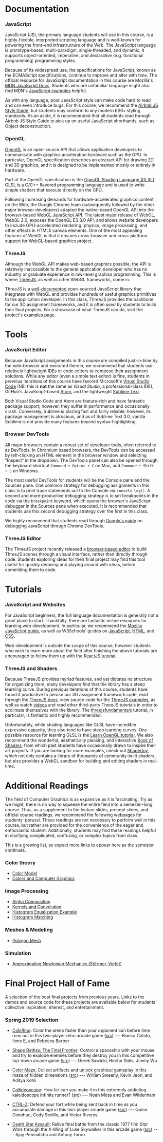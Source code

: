 # Documentation

### JavaScript
JavaScript (JS), the primary language students will use in this course, is a highly-flexible, interpreted scripting language and is well-known for powering the front-end infrastructure of the Web. The JavaScript language is prototype-based, multi-paradigm, single-threaded, and dynamic; it supports object-oriented, imperative, and declarative (e.g. functional programming) programming styles.

Because of its widespread use, the specifications for JavaScript, known as the ECMAScript specifications, continue to improve and alter with time. The official resource for JavaScript documentation in this course are Mozilla's [MDN JavaScript Docs](https://developer.mozilla.org/en-US/docs/Web/JavaScript). Students who are unfamiliar language might also find MDN's [JavaScript examples](https://www.w3schools.com/js/js_examples.asp) helpful.

As with any language, poor JavaScript style can make code hard to read and can even introduce bugs. For this course, we recommend the [Airbnb JS Style Guide](https://github.com/airbnb/javascript), but students may conform to any modern ES6+ styling standards. As an aside, it is recommended that all students read through Airbnb JS Style Guide to pick up on useful JavaScript shorthands, such as Object deconstruction.

### OpenGL
[OpenGL](https://www.opengl.org/documentation/) is an open-source API that allows application developers to communicate with graphics acceleration hardware such as the GPU. In particular, OpenGL specification describes an abstract API for drawing 2D and 3D graphics, and it is designed to be implemented mostly or entirely in hardware.

Part of the OpenGL specification is the [OpenGL Shading Language (GLSL)](http://docs.gl/sl4/acos). GLSL is a C/C++ flavored programming language and is used to write simple shaders that execute directly on the GPU.

Following increasing demands for hardware-accelerated graphics content on the Web, the Google Chrome team (subsequently followed by the other major browser developers) adapted the native-based OpenGL API into the browser-based [WebGL JavaScript API](https://developer.mozilla.org/en-US/docs/Web/API/WebGL_API). The latest major release of WebGL, WebGL 2.0, exposes the OpenGL ES 3.0 API, and allows website developers to include GPU-accelerated rendering, physics, image processing, and other effects in HTML5 canvas elements. One of the most appealing features of WebGL is that it ensures cross-browser and cross-platform support for WebGL-based graphics project.

### ThreeJS
Although the WebGL API makes web-based graphics possible, the API is relatively inaccessible to the general application developer who has no industry or graduate experience in low-level graphics programming. This is where [ThreeJS](https://threejs.org/), as well as other WebGL frameworks, come in.

ThreeJS is a [well-documented](https://threejs.org/docs/index.html#manual/en/introduction/Creating-a-scene) open-sourced JavaScript library that integrates with WebGL and provides hundreds of useful graphics primitives to the application developer. In this class, ThreeJS provides the backbone for our 3D assignment frameworks, and it is often used by students to build their final projects. For a showcase of what ThreeJS can do, visit the project's [examples page](https://threejs.org/examples/#webgl_geometries).

# Tools
### JavaScript Editor
Because JavaScript assignments in this course are compiled just-in-time by the web-browser and executed therein, we recommend that students use relatively lightweight IDEs or code editors to compose their assignment solutions. While any editor (even a simple text editor) is fine, students in previous iterations of this course have favored Microsoft's [Visual Studio Code](https://code.visualstudio.com/) (NB: this is **not** the same as *Visual Studio*, a professional-class IDE), GitHub's JavaScript-based [Atom](https://atom.io/), and the lightweight [Sublime Text](https://www.sublimetext.com/).

Both Visual Studio Code and Atom are feature-rich and have fantastic package support; however, they suffer in performance and occasionally crash. Conversely, Sublime is blazing fast and fairly reliable; however, its package management is atrocious, and as of Sublime Text 3.0, vanilla Sublime is not provide many features beyond syntax-highlighting.

### Browser DevTools
All major browsers contain a robust set of developer tools, often referred to as DevTools. In Chromium based browsers, the DevTools can be accessed by left-clicking an HTML element in the browser window and selecting "Inspect" in the dropdown. The DevTools panel can also be opened through the keyboard shortcut `Command + Option + C` on Mac, and `Command + Shift + C` on Windows.

The most useful DevTools for students will be the Console pane and the Sources pane. One common strategy for debugging assignments in this class is to print trace statements out to the Console via `console.log()`. A second and more-productive debugging strategy is to set breakpoints in the code via the `breakpoint` keyword, which opens the browser's JavaScript debugger in the Sources pane when executed. It is recommended that students use this second debugging strategy over the first in this class.

We highly recommend that students read through [Google's guide](https://developers.google.com/web/tools/chrome-devtools/javascript) on debugging JavaScript through Chrome DevTools.

### ThreeJS Editor
The ThreeJS project recently released a [browser-based editor](https://threejs.org/editor/) to build ThreeJS scenes through a visual interface, rather than directly through code. Students exploring ideas for their final project may find this tool useful for quickly demoing and playing around with ideas, before committing them to code.

# Tutorials
### JavaScript and Websites
For JavaScript beginners, the full language documentation is generally not a great place to start. Thankfully, there are fantastic online resources for learning web-development. In particular, we recommend the [Mozilla JavaScript guide](https://developer.mozilla.org/en-US/docs/Web/JavaScript/Guide), as well as W3Schools' guides on [JavaScript](https://www.w3schools.com/js/default.asp), [HTML](https://www.w3schools.com/html/default.asp), and [CSS](https://www.w3schools.com/css/default.asp).

Web-development is outside the scope of this course, however students who wish to learn more about the field after finishing the above tutorials are encouraged to follow them up with the [ReactJS tutorial](https://reactjs.org/tutorial/tutorial.html#before-we-start-the-tutorial).

### ThreeJS and Shaders
Because ThreeJS provides myriad features, and yet dictates no structure for organizing them, many developers find that the library has a steep learning curve. During previous iterations of this course, students have found it productive to peruse our 3D assignment framework code, read through the [ThreeJS docs](https://threejs.org/docs/index.html#manual/en/introduction/Creating-a-scene), view source code for the [ThreeJS examples](https://threejs.org/examples/#webgl_geometries), as well as watch [videos](https://www.youtube.com/watch?v=ABV1mK1CGOY) and read other third-party ThreeJS tutorials in order to acclimate themselves with the library. The [threejsfundamentals](https://threejsfundamentals.org) tutorial, in particular, is fantastic and highly recommended.

Unfortunately, while shading languages like GLSL have incredible expressive capacity, they also tend to have steep learning curves. One possible resource for learning GLSL is the [Learn OpenGL tutorial](https://learnopengl.com/Getting-started/Shaders). We also recommend the wonderful, aesthetically pleasing, and interactive [Book of Shaders](https://thebookofshaders.com/), from which past students have occasionally drawn to inspire their art projects. If you are looking for more examples, check out [Shadertoy](https://www.shadertoy.com/), which not only contains a library of thousands of community-built shaders, but also provides a WebGL sandbox for building and editing shaders in real-time.

# Additional Readings
The field of Computer Graphics is as expansive as it is fascinating. Try as we might, there is no way to squeeze the entire field into a semester-long course. Thus, as a supplement to the lecture slides, precept slides, and official course readings, we recommend the following webpages for students' perusal. These readings are not necessary to perform well in this course, but rather are provided for the convenience of the eager and enthusiastic student. Additionally, students may find these readings helpful in clarifying complicated, confusing, or complex topics from class.

This is a growing list, so expect more links to appear here as the semester continues.

### Color theory
* [Color Model](https://en.wikipedia.org/wiki/Color_model)
* [Colors and Computer Graphics](https://en.wikipedia.org/wiki/Comparison_of_color_models_in_computer_graphics)

### Image Processing
* [Alpha Compositing](https://en.wikipedia.org/wiki/Alpha_compositing)
* [Kernels and Convolution](https://en.wikipedia.org/wiki/Kernel_(image_processing))
* [Histogram Equalization Example](https://en.wikipedia.org/wiki/Histogram_equalization#Small_image)
* [Histogram Matching](https://en.wikipedia.org/wiki/Histogram_matching)

### Meshes & Modeling
* [Polygon Mesh](https://en.wikipedia.org/wiki/Polygon_mesh)

### Simulation
* [Approximating Newtonian Mechanics (Störmer–Verlet)](https://en.wikipedia.org/wiki/Verlet_integration)

# Final Project Hall of Fame
A selection of the best final projects from previous years. Links to the demos and source code for these projects are available below for students' collective inspiration, interest, and entertainment.

### Spring 2019 Selection

* [ColoRing](https://beckybarber18.github.io/coloring/): Color the arena faster than your opponent can before time runs out in this two-player retro arcade game ([src](https://github.com/beckybarber18/coloring)) --- Bianca Catoto, Ilene E, and Rebecca Barber

* [Shape Battles: The Final Frontier](http://shape-battles.herokuapp.com/): Control a spaceship with your mouse and try to explode enemies before they destroy you in this competitive top-down arcade game ([src](https://github.com/jimmyyhwu/shape-battles)) --- Derek Sawicki, Hector Solis, Jimmy Wu

* [Color Maze](https://kattusite.github.io/colormaze/): Collect artifacts and unlock graphical gameplay in this maze of hidden dimensions ([src](https://github.com/Kattusite/colormaze)) --- William Sweeny, Kevin Jeon, and Aditya Kohli

* [Collideoscope](https://collideoscope.github.io): How far can you make it in this extremely addicting kaleidoscope infinite runner? ([src](https://github.com/ewilden/collideoscope)) --- Noah Moss and Evan Wildenhain

* [CTRL-Z](https://qdonohue.github.io/ctrlz/): Defend your fort while being sent back in time as you accumulate damage in this two-player arcade game ([src](https://github.com/qdonohue/ctrlz)) --- Quinn Donohue, Cody Sedillo, and Victor Riveros


* [Death Star Assault](https://ajayp15.github.io/DeathStarAssault/): Relive final battle from the classic 1977 film *Star Wars* through the X-Wing of Luke Skywalker in this arcade game ([src](https://github.com/ajayp15/DeathStarAssault/)) --- Ajay Penmatcha and Antony Toron

